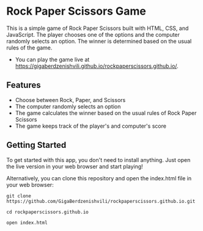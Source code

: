 # Rock Paper Scissors Game

This is a simple game of Rock Paper Scissors built with HTML, CSS, and JavaScript. 
The player chooses one of the options and the computer randomly selects an option.
The winner is determined based on the usual rules of the game.

- You can play the game live at https://gigaberdzenishvili.github.io/rockpaperscissors.github.io/.

## Features

- Choose between Rock, Paper, and Scissors
- The computer randomly selects an option
- The game calculates the winner based on the usual rules of Rock Paper Scissors
- The game keeps track of the player's and computer's score

## Getting Started
To get started with this app, you don't need to install anything. Just open the live version in your web browser and start playing!

Alternatively, you can clone this repository and open the index.html file in your web browser:

``` 
git clone https://github.com/GigaBerdzenishvili/rockpaperscissors.github.io.git
```
```
cd rockpaperscissors.github.io
```
```
open index.html
```
